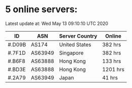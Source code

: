 # 5 online servers:

Latest update at: Wed May 13 09:10:10 UTC 2020

| ID | ASN | Server Country | Online |
| -- | --- | -------------- | ------ |
| #.D09B | AS174 | United States | 382 hrs |
| #.7F1D | AS63949 | Singapore | 382 hrs |
| #.B6F8 | AS63888 | Hong Kong | 133 hrs |
| #.BD3E | AS63888 | Hong Kong | 1201 hrs |
| #.2A79 | AS63949 | Japan | 41 hrs |

